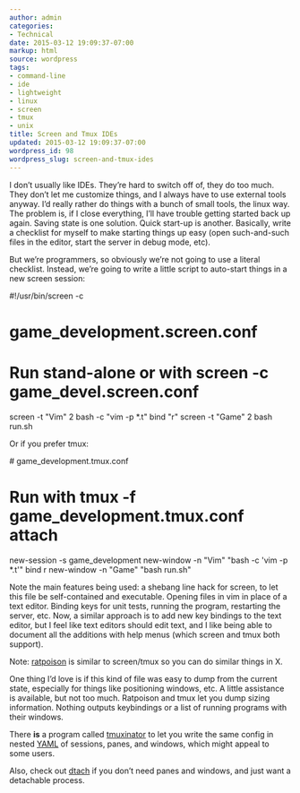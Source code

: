 ```yaml
---
author: admin
categories:
- Technical
date: 2015-03-12 19:09:37-07:00
markup: html
source: wordpress
tags:
- command-line
- ide
- lightweight
- linux
- screen
- tmux
- unix
title: Screen and Tmux IDEs
updated: 2015-03-12 19:09:37-07:00
wordpress_id: 98
wordpress_slug: screen-and-tmux-ides
---
```

I don’t usually like IDEs. They’re hard to switch off of, they do too much. They don’t let me customize things, and I always have to use external tools anyway. I’d really rather do things with a bunch of small tools, the linux way. The problem is, if I close everything, I’ll have trouble getting started back up again. Saving state is one solution. Quick start-up is another. Basically, write a checklist for myself to make starting things up easy (open such-and-such files in the editor, start the server in debug mode, etc).

But we’re programmers, so obviously we’re not going to use a literal checklist. Instead, we’re going to write a little script to auto-start things in a new screen session:

#!/usr/bin/screen -c
# game\_development.screen.conf
# Run stand-alone or with screen -c game\_devel.screen.conf
screen -t "Vim" 2 bash -c "vim -p \*.t"
bind "r" screen -t "Game" 2 bash run.sh

Or if you prefer tmux:

\# game\_development.tmux.conf
# Run with tmux -f game\_development.tmux.conf attach
new-session -s game\_development
new-window -n "Vim" "bash -c 'vim -p \*.t'"
bind r new-window -n "Game" "bash run.sh"

Note the main features being used: a shebang line hack for screen, to let this file be self-contained and executable. Opening files in vim in place of a text editor. Binding keys for unit tests, running the program, restarting the server, etc. Now, a similar approach is to add new key bindings to the text editor, but I feel like text editors should edit text, and I like being able to document all the additions with help menus (which screen and tmux both support).

Note: [ratpoison][1] is similar to screen/tmux so you can do similar things in X.

One thing I’d love is if this kind of file was easy to dump from the current state, especially for things like positioning windows, etc. A little assistance is available, but not too much. Ratpoison and tmux let you dump sizing information. Nothing outputs keybindings or a list of running programs with their windows.

There **is** a program called [tmuxinator][2] to let you write the same config in nested [YAML][3] of sessions, panes, and windows, which might appeal to some users.

Also, check out [dtach][4] if you don’t need panes and windows, and just want a detachable process.

[1]: http://www.nongnu.org/ratpoison/
[2]: https://github.com/tmuxinator/tmuxinator
[3]: http://yaml.org/
[4]: http://dtach.sourceforge.net/
